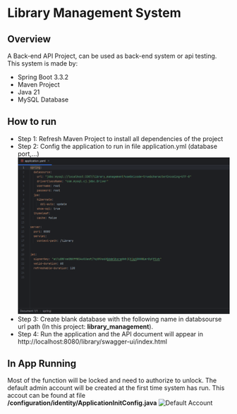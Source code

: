 # Library Management System
## Overview
A Back-end API Project, can be used as back-end system or api testing.\
This system is made by:
- Spring Boot 3.3.2
- Maven Project
- Java 21
- MySQL Database
## How to run
* Step 1: Refresh Maven Project to install all dependencies of the project
* Step 2: Config the application to run in file application.yml (database port,...)
![Application Config](https://github.com/Enignite069/Library-Management-System/blob/main/set%20up/ConfigApplication.png)
* Step 3: Create blank database with the following name in databsourse url path (In this project: **library_management**).
* Step 4: Run the application and the API document will appear in http://localhost:8080/library/swagger-ui/index.html
## In App Running
Most of the function will be locked and need to authorize to unlock. The default admin account will be created at the first time
system has run. This accout can be found at file **/configuration/identity/ApplicationInitConfig.java**
![Default Account]()
